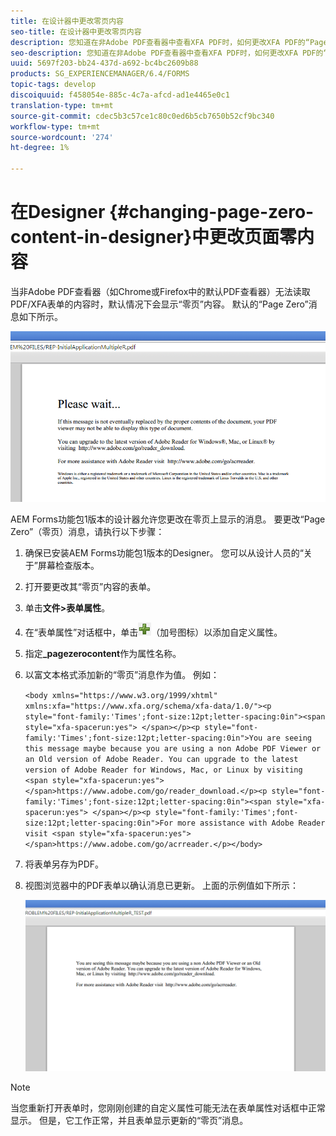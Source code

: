 ```yaml
---
title: 在设计器中更改零页内容
seo-title: 在设计器中更改零页内容
description: 您知道在非Adobe PDF查看器中查看XFA PDF时，如何更改XFA PDF的“Page Zero”上显示的消息？
seo-description: 您知道在非Adobe PDF查看器中查看XFA PDF时，如何更改XFA PDF的“Page Zero”上显示的消息？
uuid: 5697f203-bb24-437d-a692-bc4bc2609b88
products: SG_EXPERIENCEMANAGER/6.4/FORMS
topic-tags: develop
discoiquuid: f458054e-885c-4c7a-afcd-ad1e4465e0c1
translation-type: tm+mt
source-git-commit: cdec5b3c57ce1c80c0ed6b5cb7650b52cf9bc340
workflow-type: tm+mt
source-wordcount: '274'
ht-degree: 1%

---
```



# 在Designer {#changing-page-zero-content-in-designer}中更改页面零内容

当非Adobe PDF查看器（如Chrome或Firefox中的默认PDF查看器）无法读取PDF/XFA表单的内容时，默认情况下会显示“零页”内容。 默认的“Page Zero”消息如下所示。

![defaultpage0message](assets/defaultpage0message.png)

AEM Forms功能包1版本的设计器允许您更改在零页上显示的消息。 要更改“Page Zero”（零页）消息，请执行以下步骤：

1. 确保已安装AEM Forms功能包1版本的Designer。 您可以从设计人员的“关于”屏幕检查版本。

1. 打开要更改其“零页”内容的表单。

1. 单击&#x200B;**文件>表单属性**。

1. 在“表单属性”对话框中，单击![加号](assets/plus.png)（加号图标）以添加自定义属性。

1. 指定&#x200B;**_pagezerocontent**&#x200B;作为属性名称。
1. 以富文本格式添加新的“零页”消息作为值。 例如：

   `<body xmlns="https://www.w3.org/1999/xhtml" xmlns:xfa="https://www.xfa.org/schema/xfa-data/1.0/"><p style="font-family:'Times';font-size:12pt;letter-spacing:0in"><span style="xfa-spacerun:yes"> </span></p><p style="font-family:'Times';font-size:12pt;letter-spacing:0in">You are seeing this message maybe because you are using a non Adobe PDF Viewer or an Old version of Adobe Reader. You can upgrade to the latest version of Adobe Reader for Windows, Mac, or Linux by visiting <span style="xfa-spacerun:yes"> </span>https://www.adobe.com/go/reader_download.</p><p style="font-family:'Times';font-size:12pt;letter-spacing:0in"><span style="xfa-spacerun:yes"> </span></p><p style="font-family:'Times';font-size:12pt;letter-spacing:0in">For more assistance with Adobe Reader visit <span style="xfa-spacerun:yes"> </span>https://www.adobe.com/go/acrreader.</p></body>`

1. 将表单另存为PDF。

1. 视图浏览器中的PDF表单以确认消息已更新。 上面的示例值如下所示：

   ![更改消息](assets/changedmessage.png)

>[!NOTE]
>
>当您重新打开表单时，您刚刚创建的自定义属性可能无法在表单属性对话框中正常显示。 但是，它工作正常，并且表单显示更新的“零页”消息。

